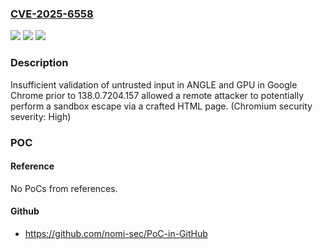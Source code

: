 ### [CVE-2025-6558](https://cve.mitre.org/cgi-bin/cvename.cgi?name=CVE-2025-6558)
![](https://img.shields.io/static/v1?label=Product&message=Chrome&color=blue)
![](https://img.shields.io/static/v1?label=Version&message=138.0.7204.157%20&color=brightgreen)
![](https://img.shields.io/static/v1?label=Vulnerability&message=Insufficient%20validation%20of%20untrusted%20input&color=brightgreen)

### Description

Insufficient validation of untrusted input in ANGLE and GPU in Google Chrome prior to 138.0.7204.157 allowed a remote attacker to potentially perform a sandbox escape via a crafted HTML page. (Chromium security severity: High)

### POC

#### Reference
No PoCs from references.

#### Github
- https://github.com/nomi-sec/PoC-in-GitHub

